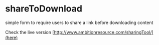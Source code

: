 shareToDownload
===
simple form to require users to share a link before downloading content

Check the live version [http://www.ambitionresource.com/sharingTool/](here)
